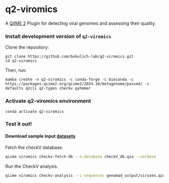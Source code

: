 # q2-viromics

A [QIIME 2](https://qiime2.org) Plugin for detecting viral genomes and assessing their quality.

###  Install development version of `q2-viromics`
Clone the repository:
```shell
git clone https://github.com/bokulich-lab/q2-viromics.git
cd q2-viromics
```

Then, run:

```shell
mamba create -n q2-viromics -c conda-forge -c bioconda -c https://packages.qiime2.org/qiime2/2024.10/metagenome/passed/ -c defaults q2cli q2-types checkv pyhmmer
```

###  Activate q2-viromics environment
```shell
conda activate q2-viromics
```


### Test it out!
#### Download sample input [datasets](https://polybox.ethz.ch/index.php/s/9jlQ4oyDWvWyvpB)

Fetch the checkV database.
```bash
qiime viromics checkv-fetch-db --o-database checkV_db.qza --verbose
```

Run the CheckV analysis.
```bash
qiime viromics checkv-analysis --i-sequences genomad_output/viruses.qza --i-database checkV_db.qza --p-num-threads 4 --output-dir checkV_output --verbose
```
